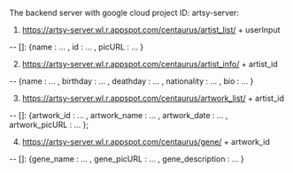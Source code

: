 The backend server with google cloud project ID: artsy-server:

1. https://artsy-server.wl.r.appspot.com/centaurus/artist_list/ + userInput

 -- []: {name : ... , id : ... , picURL : ... }		

2. https://artsy-server.wl.r.appspot.com/centaurus/artist_info/ + artist_id

 -- {name : ... , birthday : ... , deathday : ... , nationality : ... , bio : ... }

3. https://artsy-server.wl.r.appspot.com/centaurus/artwork_list/ + artist_id

 -- []: {artwork_id : ... , artwork_name : ... , artwork_date : ... , artwork_picURL : ... };

4. https://artsy-server.wl.r.appspot.com/centaurus/gene/ + artwork_id

 -- []: {gene_name : ... , gene_picURL : ... , gene_description : ... }
